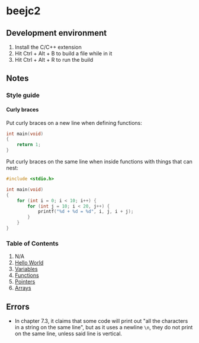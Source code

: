 # beejc2

## Development environment

1. Install the C/C++ extension
2. Hit Ctrl + Alt + B to build a file while in it
3. Hit Ctrl + Alt + R to run the build

## Notes

### Style guide

#### Curly braces

Put curly braces on a new line when defining functions:

```c
int main(void)
{
    return 1;
}
```

Put curly braces on the same line when inside functions with things that can
nest:

```c
#include <stdio.h>

int main(void)
{
    for (int i = 0; i < 10; i++) {
        for (int j = 10; i < 20, j++) {
            printf("%d + %d = %d", i, j, i + j);
        }
    }
}
```

### Table of Contents

1. N/A
2. [Hello World](./notes/2-hello-world.md)
3. [Variables](./notes/3-variables-and-statements.md)
4. [Functions](./notes/4-functions.md)
5. [Pointers](./notes/5-pointers.md)
6. [Arrays](./notes/6-arrays.md)

## Errors

* In chapter 7.3, it claims that some code will print out "all the characters in a string on the same line", but as it uses a newline `\n`, they do not print on the same line, unless said line is vertical.

